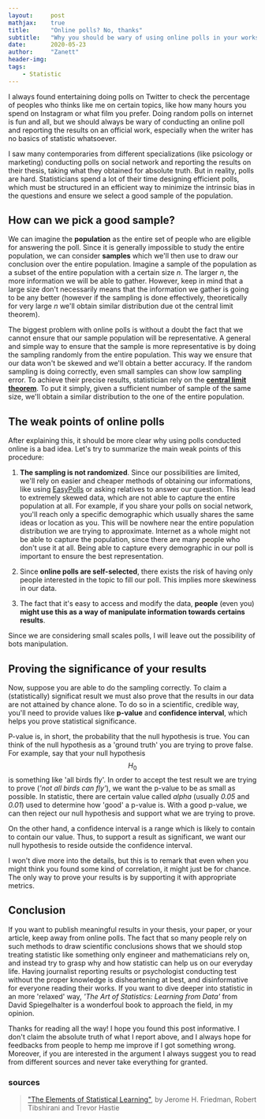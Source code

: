 ```yaml
---
layout:     post
mathjax:    true
title:      "Online polls? No, thanks"
subtitle:   "Why you should be wary of using online polls in your works"
date:       2020-05-23
author:     "Zanett"
header-img: 
tags:
    - Statistic
---
```

    
    
I always found entertaining doing polls on Twitter to check the percentage of peoples who thinks like me on certain topics, like how many hours you spend on Instagram or what film you prefer. Doing random polls on internet is fun and all, but we should always be wary of conducting an online poll and reporting the results on an official work, especially when the writer has no basics of statistic whatsoever.

I saw many contemporaries from different specializations (like psicology or marketing) conducting polls on social network and reporting 
the results on their thesis, taking what they obtained for absolute truth. But in reality, polls are hard. Statisticians spend a lot of their time designing efficient polls, which must be structured in an efficient way to minimize the intrinsic bias in the questions and ensure we select a good sample of the population. 

## How can we pick a good sample?

We can imagine the **population** as the entire set of people who are eligible for answering the poll. Since it is generally impossible to study the entire population, we can consider **samples** which we'll then use to draw our conclusion over the entire population. Imagine a sample of the population as a subset of the entire population with a certain size *n*. The larger *n*, the more information we will be able to gather. However, keep in mind that a large size don't necessarily means that the information we gather is going to be any better (however if the sampling is done effectively, theoretically for very large *n* we'll obtain similar distribution due ot the central limit theorem). 

The biggest problem with online polls is without a doubt the fact that we cannot ensure that our sample population will be representative. A general and simple way to ensure that the sample is more representative is by doing the sampling randomly from the entire population. This way we ensure that our data won't be skewed and we'll obtain a better accuracy. If the random sampling is doing correctly, even small samples can show low sampling error. To achieve their precise results, statistician rely on the [**central limit theorem**](https://en.wikipedia.org/wiki/Central_limit_theorem). To put it simply, given a sufficient number of sample of the same size, we'll obtain a similar distribution to the one of the entire population. 

## The weak points of online polls

After explaining this, it should be more clear why using polls conducted online is a bad idea. Let's try to summarize the main weak points of this procedure:

1. **The sampling is not randomized**. Since our possibilities are limited, we'll rely on easier and cheaper methods of obtaining our informations, like using [EasyPolls](https://www.easypolls.net/) or asking relatives to answer our question. This lead to extremely skewed data, which are not able to capture the entire population at all. For example, if you share your polls on social network, you'll reach only a specific demographic which usually shares the same ideas or location as you. This will be nowhere near the entire population distribution we are trying to approximate. Internet as a whole might not be able to capture the population, since there are many people who don't use it at all. Being able to capture every demographic in our poll is important to ensure the best representation. 

2. Since **online polls are self-selected**, there exists the risk of having only people interested in the topic to fill our poll. This implies more skewiness in our data.

3. The fact that it's easy to access and modify the data, **people** (even you) **might use this as a way of manipulate information towards certains results**. 

Since we are considering small scales polls, I will leave out the possibility of bots manipulation.

## Proving the significance of your results

Now, suppose you are able to do the sampling correctly. To claim a (statistically) significat result we must also prove that the results in our data are not attained by chance alone. To do so in a scientific, credible way, you'll need to provide values like  **p-value** and **confidence interval**, which helps you prove statistical significance. 

P-value is, in short, the probability that the null hypothesis is true. You can think of the null hypothesis as a 'ground truth' you are trying to prove false. For example, say that your null hypothesis $$H_0$$ is something like 'all birds fly'. In order to accept the test result we are trying to prove (*'not all birds can fly'*), we want the p-value to be as small as possible. In statistic, there are certain value called *alpha* (usually *0.05* and *0.01*) used to determine how 'good' a p-value is. With a good p-value, we can then reject our null hypothesis and support what we are trying to prove. 

On the other hand, a confidence interval is a range which is likely to contain to contain our value. Thus, to support a result as significant, we want our null hypothesis to reside outside the confidence interval. 

I won't dive more into the details, but this is to remark that even when you might think you found some kind of correlation, it might just be for chance. The only way to prove your results is by supporting it with appropriate metrics. 

## Conclusion
If you want to publish meaningful results in your thesis, your paper, or your article, keep away from online polls. The fact that so many people rely on such methods to draw scientific conclusions shows that we should stop treating statistic like something only engineer and mathematicians rely on, and instead try to grasp why and how statistic can help us on our everyday life. Having journalist reporting results or psychologist conducting test without the proper knowledge is disheartening at best, and disinformative for everyone reading their works. If you want to dive deeper into statistic in an more 'relaxed' way, *'The Art of Statistics: Learning from Data'* from David Spiegelhalter is a wonderfoul book to approach the field, in my opinion. 

Thanks for reading all the way! I hope you found this post informative. I don't claim the absolute truth of what I report above, and I always hope for feedbacks from people  to hemp me improve if I got something wrong. Moreover, if you are interested in the argument I always suggest you to read from different sources and never take everything for granted. 


### sources
> ["The Elements of Statistical Learning"](https://web.stanford.edu/~hastie/Papers/ESLII.pdf), by Jerome H. Friedman, Robert Tibshirani and Trevor Hastie
